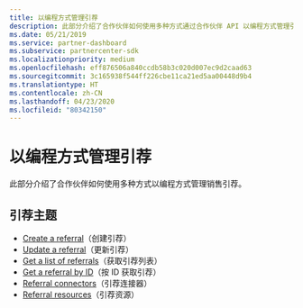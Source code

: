 ```yaml
---
title: 以编程方式管理引荐
description: 此部分介绍了合作伙伴如何使用多种方式通过合作伙伴 API 以编程方式管理引荐。
ms.date: 05/21/2019
ms.service: partner-dashboard
ms.subservice: partnercenter-sdk
ms.localizationpriority: medium
ms.openlocfilehash: eff876506a840ccdb58b3c020d007ec9d2caad63
ms.sourcegitcommit: 3c165938f544ff226cbe11ca21ed5aa00448d9b4
ms.translationtype: HT
ms.contentlocale: zh-CN
ms.lasthandoff: 04/23/2020
ms.locfileid: "80342150"
---
```

# <a name="programmatically-manage-referrals"></a>以编程方式管理引荐

此部分介绍了合作伙伴如何使用多种方式以编程方式管理销售引荐。

## <a name="referral-topics"></a>引荐主题

- [Create a referral](create-a-referral.md)（创建引荐）
- [Update a referral](update-a-referral.md)（更新引荐）
- [Get a list of referrals](get-a-list-of-referrals.md)（获取引荐列表）
- [Get a referral by ID](get-a-referral-by-Id.md)（按 ID 获取引荐）
- [Referral connectors](referral-connectors.md)（引荐连接器）
- [Referral resources](referral-resources.md)（引荐资源）